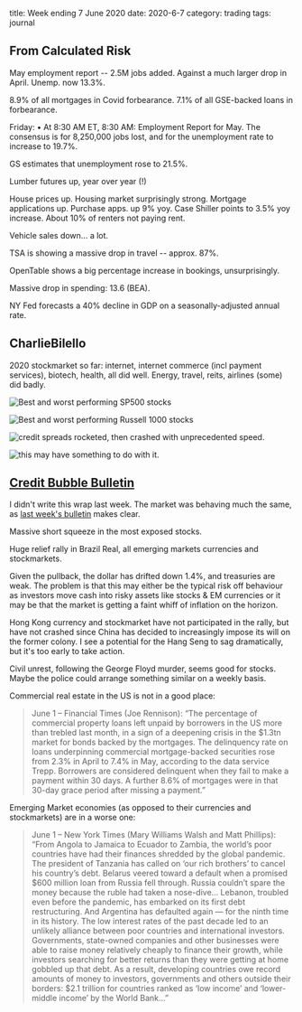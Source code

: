 title: Week ending 7 June 2020
date: 2020-6-7
category: trading
tags: journal


## From Calculated Risk

May employment report -- 2.5M jobs added. Against a much larger drop in April. Unemp. now 13.3%. 

8.9% of all mortgages in Covid forbearance. 7.1% of all GSE-backed loans in forbearance. 

Friday:
• At 8:30 AM ET, 8:30 AM: Employment Report for May.   The consensus is for 8,250,000 jobs lost, and for the unemployment rate to increase to 19.7%.  

GS estimates that unemployment rose to 21.5%. 

Lumber futures up, year over year (!)

House prices up. Housing market surprisingly strong. Mortgage applications up. Purchase apps. up 9% yoy. 
Case Shiller points to 3.5% yoy increase. About 10% of renters not paying rent. 

Vehicle sales down... a lot.

TSA is showing a massive drop in travel -- approx. 87%.

OpenTable shows a big percentage increase in bookings, unsurprisingly.

Massive drop in spending: 13.6 (BEA).

NY Fed forecasts a 40% decline in GDP on a seasonally-adjusted annual rate.

## CharlieBilello


2020 stockmarket so far: internet, internet commerce (incl payment services), biotech, health, all did well. Energy, travel, reits, airlines (some) did badly.

![Best and worst performing SP500 stocks](https://compoundadvisors.com/wp-content/uploads/2020/06/best-worst-SP-6-5.png?ck_subscriber_id=694496162)

![Best and worst performing Russell 1000 stocks](https://compoundadvisors.com/wp-content/uploads/2020/06/best-worst-r1k-6-5.png?ck_subscriber_id=694496162)



![credit spreads rocketed, then crashed](https://compoundadvisors.com/wp-content/uploads/2020/06/us-hy-spreads-6-4-2.png?ck_subscriber_id=694496162) with unprecedented speed.

![this](https://compoundadvisors.com/wp-content/uploads/2020/06/fed-balance-sheet-5-27.png) may have something to do with it.

## [Credit Bubble Bulletin](http://creditbubblebulletin.blogspot.com/2020/06/weekly-commentary-bubble-meets-pandemic.html)

I didn't write this wrap last week. The market was behaving much the same, as [last week's bulletin](http://creditbubblebulletin.blogspot.com/2020/05/weekly-commentary-scourge-of-whatever.html) makes clear.

Massive short squeeze in the most exposed stocks.

Huge relief rally in Brazil Real, all emerging markets currencies and stockmarkets.

Given the pullback, the dollar has drifted down 1.4%, and treasuries are weak. The problem is that this may either be the typical risk off behaviour as investors move 
cash into risky assets like stocks & EM currencies or it may be that the market is getting a 
faint whiff of inflation on the horizon.

Hong Kong currency and stockmarket have not participated in the rally, but have not crashed
since China has decided to increasingly impose its will on the former colony. 
I see a potential for the Hang Seng to sag dramatically, but it's too early to take action.

Civil unrest, following the George Floyd murder, seems good for stocks. Maybe the police could arrange something similar on a weekly basis.

Commercial real estate in the US is not in a good place:

> June 1 – Financial Times (Joe Rennison): “The percentage of commercial property loans left unpaid by borrowers in the US more than trebled last month, in a sign of a deepening crisis in the $1.3tn market for bonds backed by the mortgages. The delinquency rate on loans underpinning commercial mortgage-backed securities rose from 2.3% in April to 7.4% in May, according to the data service Trepp. Borrowers are considered delinquent when they fail to make a payment within 30 days. A further 8.6% of mortgages were in that 30-day grace period after missing a payment.”

Emerging Market economies (as opposed to their currencies and stockmarkets) are in a worse one:

> June 1 – New York Times (Mary Williams Walsh and Matt Phillips): “From Angola to Jamaica to Ecuador to Zambia, the world’s poor countries have had their finances shredded by the global pandemic. The president of Tanzania has called on ‘our rich brothers’ to cancel his country’s debt. Belarus veered toward a default when a promised $600 million loan from Russia fell through. Russia couldn’t spare the money because the ruble had taken a nose-dive… Lebanon, troubled even before the pandemic, has embarked on its first debt restructuring. And Argentina has defaulted again — for the ninth time in its history. The low interest rates of the past decade led to an unlikely alliance between poor countries and international investors. Governments, state-owned companies and other businesses were able to raise money relatively cheaply to finance their growth, while investors searching for better returns than they were getting at home gobbled up that debt. As a result, developing countries owe record amounts of money to investors, governments and others outside their borders: $2.1 trillion for countries ranked as ‘low income’ and ‘lower-middle income’ by the World Bank…”


